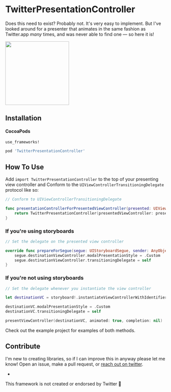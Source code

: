 # TwitterPresentationController

Does this need to exist? Probably not. It's very easy to implement. But I've looked around for a presenter that animates in the same fashion as Twitter.app *many* times, and was never able to find one — so here it is!

<img src="https://zippy.gfycat.com/NarrowThickCod.gif" width=200>

## Installation

#### CocoaPods

````ruby
use_frameworks!

pod 'TwitterPresentationController'
````

## How To Use


Add `import TwitterPresentationController` to the top of your presenting view controller and Conform to the `UIViewControllerTransitioningDelegate` protocol like so:

````swift
// Conform to UIViewControllerTransitioningDelegate

func presentationControllerForPresentedViewController(presented: UIViewController, presentingViewController presenting: UIViewController, sourceViewController source: UIViewController) -> UIPresentationController? {
    return TwitterPresentationController(presentedViewController: presented, presentingViewController: presenting)
}
````

### If you're using storyboards

````swift
// Set the delegate on the presented view controller

override func prepareForSegue(segue: UIStoryboardSegue, sender: AnyObject?) {
	segue.destinationViewController.modalPresentationStyle = .Custom
  	segue.destinationViewController.transitioningDelegate = self
}
````

### If you're not using storyboards

````swift
// Set the delegate whenever you instantiate the view controller

let destinationVC = storyboard!.instantiateViewControllerWithIdentifier("Compose")

destinationVC.modalPresentationStyle = .Custom
destinationVC.transitioningDelegate = self

presentViewController(destinationVC, animated: true, completion: nil)
````

Check out the example project for examples of both methods.

## Contribute

I'm new to creating libraries, so if I can improve this in anyway please let me know! Open an issue, make a pull request, or [reach out on twitter](https://twitter.com/kylebshr).

-

This framework is not created or endorsed by Twitter 🙂